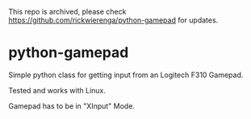 This repo is archived, please check https://github.com/rickwierenga/python-gamepad for updates.


python-gamepad
==============

Simple  python class for getting input from an
Logitech F310 Gamepad.

Tested and works with Linux.

Gamepad has to be in "XInput" Mode.
